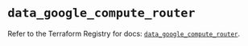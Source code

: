 # `data_google_compute_router`

Refer to the Terraform Registry for docs: [`data_google_compute_router`](https://registry.terraform.io/providers/hashicorp/google/5.37.0/docs/data-sources/compute_router).
